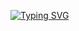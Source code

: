 [![Typing SVG](https://readme-typing-svg.herokuapp.com?color=%2336BCF7&size=32&center=true&height=61&lines=Coming+Soon+%E2%9C%A8)](http://devprotocol.xyz/)
